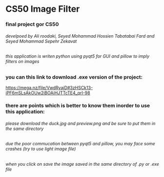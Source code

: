 # CS50 Image Filter
### final project gor CS50

###### develpoed by Ali roodaki, Seyed Mohammad Hossien Tabatabai Fard and Seyed Mohammad Sepehr Zekavat
###### this application is writen python using pyqt5 for GUI and pillow to imply filters on images
### you can this link to download .exe version of the project:
https://mega.nz/file/VwdRyajD#3zHSCk13-iPF6mSLsAkOUw2iBOAiHJTTcTE4_qrI-98


### there are points which is better to know them inorder to use this application:
###### please download the duck.jpg and preview.png and be sure to put them in the same directory
###### due the poor commucation between pyqt5 and pillow, you may face some crashes (try to use light image file)
###### when you click on save the image saved in the same directory of .py or .exe file 



